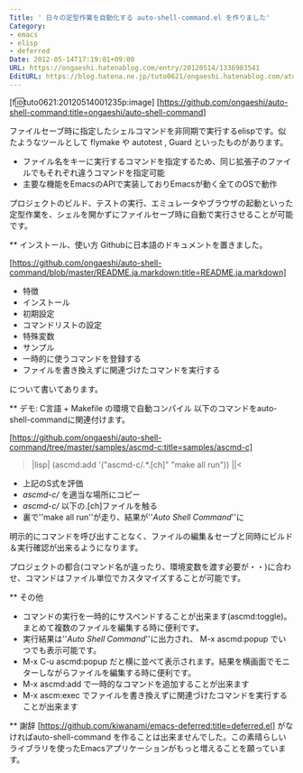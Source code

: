 ```yaml
---
Title: ' 日々の定型作業を自動化する auto-shell-command.el を作りました'
Category:
- emacs
- elisp
- deferred
Date: 2012-05-14T17:19:01+09:00
URL: https://ongaeshi.hatenablog.com/entry/20120514/1336983541
EditURL: https://blog.hatena.ne.jp/tuto0621/ongaeshi.hatenablog.com/atom/entry/6435922169449192647
---
```


[f:id:tuto0621:20120514001235p:image]
[https://github.com/ongaeshi/auto-shell-command:title=ongaeshi/auto-shell-command]

ファイルセーブ時に指定したシェルコマンドを非同期で実行するelispです。似たようなツールとして flymake や autotest , Guard といったものがあります。

- ファイル名をキーに実行するコマンドを指定するため、同じ拡張子のファイルでもそれぞれ違うコマンドを指定可能
- 主要な機能をEmacsのAPIで実装しておりEmacsが動く全てのOSで動作

プロジェクトのビルド、テストの実行、エミュレータやブラウザの起動といった定型作業を、シェルを開かずにファイルセーブ時に自動で実行させることが可能です。

** インストール、使い方
Githubに日本語のドキュメントを置きました。

[https://github.com/ongaeshi/auto-shell-command/blob/master/README.ja.markdown:title=README.ja.markdown]

- 特徴
- インストール
- 初期設定
- コマンドリストの設定
- 特殊変数
- サンプル
- 一時的に使うコマンドを登録する
- ファイルを書き換えずに関連づけたコマンドを実行する

について書いてあります。

** デモ: C言語 + Makefile の環境で自動コンパイル
以下のコマンドをauto-shell-commandに関連付けます。

[https://github.com/ongaeshi/auto-shell-command/tree/master/samples/ascmd-c:title=samples/ascmd-c]

>|lisp|
(ascmd:add '("ascmd-c/.*\.[ch]" "make all run"))
||<

- 上記のS式を評価
- <span class="deco" style="font-style:italic;">ascmd-c/</span> を適当な場所にコピー
- <span class="deco" style="font-style:italic;">ascmd-c/</span> 以下の.[ch]ファイルを触る
- 裏で''make all run''が走り、結果が''*Auto Shell Command*''に

明示的にコマンドを呼び出すことなく、ファイルの編集＆セーブと同時にビルド＆実行確認が出来るようになります。

プロジェクトの都合(コマンド名が違ったり、環境変数を渡す必要が・・)に合わせ、コマンドはファイル単位でカスタマイズすることが可能です。

** その他
- コマンドの実行を一時的にサスペンドすることが出来ます(ascmd:toggle)。まとめて複数のファイルを編集する時に便利です。
- 実行結果は''*Auto Shell Command*''に出力され、 M-x ascmd:popup でいつでも表示可能です。
- M-x C-u ascmd:popup だと横に並べて表示されます。結果を横画面でモニターしながらファイルを編集する時に便利です。
- M-x ascmd:add で一時的なコマンドを追加することが出来ます
- M-x ascm:exec でファイルを書き換えずに関連づけたコマンドを実行することが出来ます

** 謝辞
[https://github.com/kiwanami/emacs-deferred:title=deferred.el] がなければauto-shell-command を作ることは出来ませんでした。この素晴らしいライブラリを使ったEmacsアプリケーションがもっと増えることを願っています。
